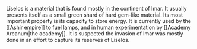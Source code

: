 Liselos is a material that is found mostly in the continent of Imar. It usually presents itself as a small green shard of hard gem-like material. Its most important property is its capacity to store energy. It is currently used by the [[Ashir empire]] to fuel lamps, and in human experimentation by [[Academy Arcanum|the academy]]. It is suspected the invasion of Imar was mostly done in an effort to capture its reserves of Liselos.
